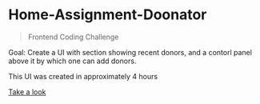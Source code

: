# Home-Assignment-Doonator

> Frontend Coding Challenge 

Goal: Create a UI with section showing recent donors, and a contorl panel above it by which one can add donors.

This UI was created in approximately 4 hours

[Take a look](https://vinodev.github.io/Home-Assignment-Donator)